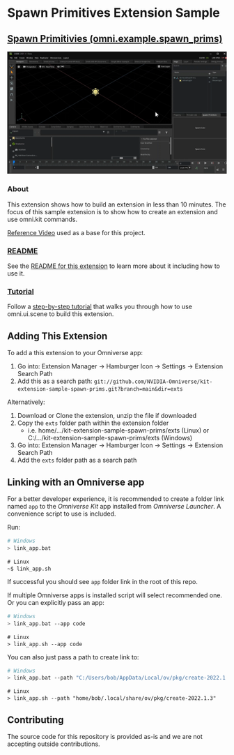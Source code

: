 # Spawn Primitives Extension Sample

## [Spawn Primitivies (omni.example.spawn_prims)](exts/omni.example.spawn_prims)

![previewImage2](exts/omni.example.spawn_prims/tutorial/images/spawnprim_tutorial7.gif)

### About
This extension shows how to build an extension in less than 10 minutes. The focus of this sample extension is to show how to create an extension and use omni.kit commands.

[Reference Video](https://www.youtube.com/watch?v=eGxV_PGNpOg) used as a base for this project.


### [README](exts/omni.example.spawn_prims/)
See the [README for this extension](exts/omni.example.spawn_prims/) to learn more about it including how to use it.

### [Tutorial](exts/omni.example.spawn_prims/tutorial/tutorial.md)
Follow a [step-by-step tutorial](exts/omni.example.spawn_prims/tutorial/tutorial.md) that walks you through how to use omni.ui.scene to build this extension.

## Adding This Extension

To add a this extension to your Omniverse app:
1. Go into: Extension Manager -> Hamburger Icon -> Settings -> Extension Search Path
2. Add this as a search path: `git://github.com/NVIDIA-Omniverse/kit-extension-sample-spawn-prims.git?branch=main&dir=exts`

Alternatively:
1. Download or Clone the extension, unzip the file if downloaded
2. Copy the `exts` folder path within the extension folder
    - i.e. home/.../kit-extension-sample-spawn-prims/exts (Linux) or C:/.../kit-extension-sample-spawn-prims/exts (Windows)
3. Go into: Extension Manager -> Hamburger Icon -> Settings -> Extension Search Path
4. Add the `exts` folder path as a search path

## Linking with an Omniverse app

For a better developer experience, it is recommended to create a folder link named `app` to the *Omniverse Kit* app installed from *Omniverse Launcher*. A convenience script to use is included.

Run:

```bash
# Windows
> link_app.bat
```

```shell
# Linux
~$ link_app.sh
```

If successful you should see `app` folder link in the root of this repo.

If multiple Omniverse apps is installed script will select recommended one. Or you can explicitly pass an app:

```bash
# Windows
> link_app.bat --app code
```

```shell
# Linux
> link_app.sh --app code
```

You can also just pass a path to create link to:

```bash
# Windows
> link_app.bat --path "C:/Users/bob/AppData/Local/ov/pkg/create-2022.1.3"
```

```shell
# Linux
> link_app.sh --path "home/bob/.local/share/ov/pkg/create-2022.1.3"
```

## Contributing
The source code for this repository is provided as-is and we are not accepting outside contributions.